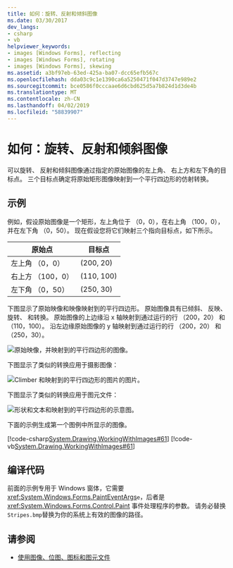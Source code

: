 ```yaml
---
title: 如何：旋转、反射和倾斜图像
ms.date: 03/30/2017
dev_langs:
- csharp
- vb
helpviewer_keywords:
- images [Windows Forms], reflecting
- images [Windows Forms], rotating
- images [Windows Forms], skewing
ms.assetid: a3bf97eb-63ed-425a-ba07-dcc65efb567c
ms.openlocfilehash: dda03c9c1e1390ca6a5250471f047d3747e989e2
ms.sourcegitcommit: bce0586f0cccaae6d6cbd625d5a7b824d1d3de4b
ms.translationtype: MT
ms.contentlocale: zh-CN
ms.lasthandoff: 04/02/2019
ms.locfileid: "58839907"
---
```

# <a name="how-to-rotate-reflect-and-skew-images"></a>如何：旋转、反射和倾斜图像
可以旋转、 反射和倾斜图像通过指定的原始图像的左上角、 右上方和左下角的目标点。 三个目标点确定将原始矩形图像映射到一个平行四边形的仿射转换。  
  
## <a name="example"></a>示例  
 例如，假设原始图像是一个矩形，左上角位于 （0，0），在右上角 （100，0），并在左下角 （0，50）。 现在假设您将它们映射三个指向目标点，如下所示。  
  
|原始点|目标点|  
|--------------------|-----------------------|  
|左上角 （0，0）|(200, 20)|  
|右上方 （100，0）|(110, 100)|  
|左下角 （0，50）|(250, 30)|  
  
 下图显示了原始映像和映像映射到的平行四边形。 原始图像具有已倾斜、 反映、 旋转、 和转换。 原始图像的上边缘沿 x 轴映射到通过运行的行 （200，20） 和 （110，100）。 沿左边缘原始图像的 y 轴映射到通过运行的行 （200，20） 和 （250，30）。  
  
 ![原始映像，并映射到的平行四边形的图像。](./media/how-to-rotate-reflect-and-skew-images/reflected-skewed-rotated-illustration.gif)  
  
 下图显示了类似的转换应用于摄影图像：  
  
 ![Climber 和映射到的平行四边形的图片的图片。](./media/how-to-rotate-reflect-and-skew-images/reflected-skewed-rotated-photo.png)  
  
 下图显示了类似的转换应用于图元文件：  
  
 ![形状和文本和映射到的平行四边形的示意图。](./media/how-to-rotate-reflect-and-skew-images/reflected-skewed-rotated-metafile.png)  
  
 下面的示例生成第一个图例中所显示的图像。  
  
 [!code-csharp[System.Drawing.WorkingWithImages#61](~/samples/snippets/csharp/VS_Snippets_Winforms/System.Drawing.WorkingWithImages/CS/Class1.cs#61)]
 [!code-vb[System.Drawing.WorkingWithImages#61](~/samples/snippets/visualbasic/VS_Snippets_Winforms/System.Drawing.WorkingWithImages/VB/Class1.vb#61)]  
  
## <a name="compiling-the-code"></a>编译代码  
 前面的示例专用于 Windows 窗体，它需要 <xref:System.Windows.Forms.PaintEventArgs>`e`，后者是 <xref:System.Windows.Forms.Control.Paint> 事件处理程序的参数。 请务必替换`Stripes.bmp`替换为你的系统上有效的图像的路径。  
  
## <a name="see-also"></a>请参阅
- [使用图像、位图、图标和图元文件](working-with-images-bitmaps-icons-and-metafiles.md)
